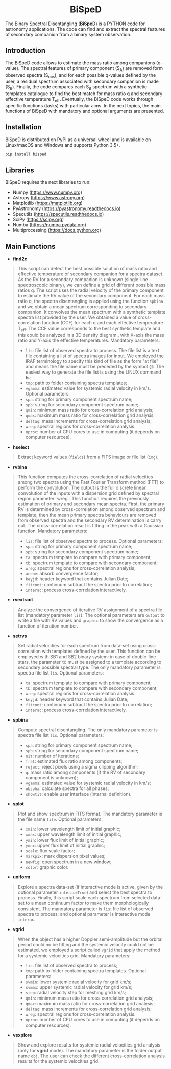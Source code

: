 <h1 align="center"> BiSpeD </h1>

The Binary Spectral Disentangling (**BiSpeD**) is a PYTHON code for astronomy applications. The code can find and extract the spectral features of secondary companion from a binary system observation.


 ## Introduction

The BiSpeD code allows to estimate the mass ratio among companions (q-value). The spectral features of primary component (S<sub>A</sub>) are removed form observed spectra (S<sub>obs</sub>), and for each possible q-values defined by the user, a residual spectrum associated with secondary companion is made (S<sub>B</sub>). Finally, the code compares each S<sub>B</sub> spectrum with a synthetic templates catalogue to find the best match for mass ratio q and secondary effective temperature T<sub>eff</sub>. Eventually, the BiSpeD code works through specific functions (tasks) with particular aims. In the next topics, the main functions of BiSpeD with mandatory and optional arguments are presented.

## Installation

BiSpeD is distributed on PyPI as a universal wheel and is available on Linux/macOS and Windows and supports Python 3.5+.

```bash
pip install bisped
```

## Libraries

BiSpeD requires the next libraries to run:
- Numpy (https://www.numpy.org)
- Astropy (https://www.astropy.org)
- Matplotlib (https://matplotlib.org)
- PyAstronomy (https://pyastronomy.readthedocs.io)
- Specutils (https://specutils.readthedocs.io)
- SciPy (https://scipy.org)
- Numba (https://numba.pydata.org)
- Multiprocessing (https://docs.python.org)


## Main Functions

- **find2c**

> This script can detect the best possible solution of mass ratio and effective temperature of secondary companion for a spectra dataset.
> As the RV for a secondary companion is unknown (single-line spectroscopic binary), we can define a grid of different possible mass ratios q. The script uses the radial velocity of the primary component to estimate the RV value of the secondary component. For each mass ratio q, the spectra disentangling is applied using the function `spbina` and we obtain a mean spectrum corresponding to secondary companion. It convolves the mean spectrum with a synthetic template spectra list provided by the user. We obtained a value of cross-correlation function (CCF) for each q and each effective temperature T<sub>eff</sub>. The CCF value corresponds to the best synthetic template and this could be analyzed in a 3D density diagram., with X-axis the mass ratio and Y-axis the effective temperatures. 
> Mandatory parameters:
> - `lis`: file list of observed spectra to process. The file list is a text file containing a list of spectra images for input. We employed the IRAF terminology to specify this kind of file as the form "at file" and means the file name must be preceded by the symbol @. The easiest way to generate the file list is using the LINUX command **ls**;
> - `tmp`: path to folder containing spectra templates;
> - `vgamma`: estimated value for systemic radial velocity in km/s.
> Optional parameters:
> - `spa`: string for primary component spectrum name;
> - `spb`: string for secondary component spectrum name;
> - `qmin`: minimum mass ratio for cross-correlation grid analysis;
> - `qmax`: maximum mass ratio for cross-correlation grid analysis;    
> - `deltaq`: mass increments for cross-correlation grid analysis;
> - `wreg`: spectral regions for cross-correlation analysis.
> - `nproc`: number of CPU cores to use in computing (it depends on computer resources).

- **hselect**
> Extract keyword values (`fields`) from a FITS image or file list (`img`).

- **rvbina**
> This function computes the cross-correlation of radial velocities among two spectra using the Fast Fourier Transform method (FFT) to perform the convolution. The output is the full discrete linear convolution of the inputs with a dispersion grid defined by spectral region parameter ´wreg´. This function requires the previously estimation of primary and secondary mean spectra. First, the primary RV is determined by cross-correlation among observed spectrum and template; then the mean primary spectra behaviours are removed from observed spectra and the secondary RV determination is carry out. The cross-correlation result is fitting in the peak with a Gaussian function.
> Mandatory parameters:
> - `lis`: file list of observed spectra to process.
> Optional parameters:
> - `spa`: string for primary component spectrum name;
> - `spb`: string for secondary component spectrum name;
> - `ta`: spectrum template to compare with primary component;
> - `tb`: spectrum template to compare with secondary component;
> - `wreg`: spectral regions for cross-correlation analysis;
> - `aconv`: absorb convergence factor;
> - `keyjd`: header keyword that contains Julian Date;
> - `fitcont`: continuum subtract the spectra prior to correlation;
> - `interac`: process cross-correlation interactively.

- **rvextract**
> Analyze the convergence of iterative RV assignment of a spectra file list (mandatory parameter `lis`). The optional parameters are `output` to write a file with RV values and `graphic` to show the convergence as a function of iteration number.

- **setrvs**
> Set radial velocities for each spectrum from data-set using cross-correlation with templates defined by the user. This function can be employed with SB1 and SB2 binary system: in case of double-line stars, the parameter `tb` must be assigned to a template according to secondary possible spectral type. The only mandatory parameter is spectra file list `lis`. 
> Optional parameters:
> - `ta`: spectrum template to compare with primary component;
> - `tb`: spectrum template to compare with secondary component;
> - `wreg`: spectral regions for cross-correlation analysis.
> - `keyjd`: header keyword that contains Julian Date;
> - `fitcont`: continuum subtract the spectra prior to correlation;
> - `interac`: process cross-correlation interactively.

- **spbina**
> Compute spectral disentangling. The only mandatory parameter is spectra file list `lis`.
> Optional parameters:
> - `spa`: string for primary component spectrum name;
> - `spb`: string for secondary component spectrum name;
> - `nit`: number of iterations;
> - `frat`: estimated flux ratio among components;
> - `reject`: reject pixels using a sigma clipping algorithm;
> - `q`: mass ratio among components (if the RV of secondary component is unknown);
> - `vgamma`: estimated value for systemic radial velocity in km/s;
> - `obspha`: calculate spectra for all phases;
> - `showtit`: enable user interface (internal definition).

- **splot**
> Plot and show spectrum in FITS format. The mandatory parameter is the file name `file`.
> Optional parameters:
> - `xmin`: lower wavelength limit of initial graphic;
> - `xmax`: upper wavelength limit of initial graphic;
> - `ymin`: lower flux limit of initial graphic;
> - `ymax`: upper flux limit of initial graphic;
> - `scale`: flux scale factor;
> - `markpix`: mark dispersion pixel values;  
> - `newfig`: open spectrum in a new window;
> - `color`: graphic color.

- **uniform**
> Explore a spectra data-set (if interactive mode is active, given by the optional parameter `interac=True`) and select the best spectra to process. Finally, this script scale each spectrum from selected data-set to a mean continuum factor to make them morphologically consistent. The mandatory parameter is `lis`: file list of observed spectra to process; and optional parameter is interactive mode `interac`. 

- **vgrid**
> When the object has a higher Doppler semi-amplitude but the orbital period could no be fitting and the systemic velocity could not be estimated, we employed a script called `vgrid` that apply the method for a systemic velocities grid.
>Mandatory parameters:
> - `lis`: file list of observed spectra to process;
> - `tmp`: path to folder containing spectra templates.
> Optional parameters:
> - `svmin`: lower systemic radial velocity for grid km/s;
> - `svmax`: upper systemic radial velocity for grid km/s;
> - `step`: radial velocity step for meshing grid km/s;
> - `qmin`: minimum mass ratio for cross-correlation grid analysis;
> - `qmax`: maximum mass ratio for cross-correlation grid analysis;    
> - `deltaq`: mass increments for cross-correlation grid analysis;
> - `wreg`: spectral regions for cross-correlation analysis.
> - `nproc`: number of CPU cores to use in computing (it depends on computer resources).

- **vexplore**
> Show and explore results for systemic radial velocities grid analysis (only for **vgrid** mode). The mandatory parameter is the folder output name `obj`. The user can check the different cross-correlation analysis results for the systemic velocities grid.
